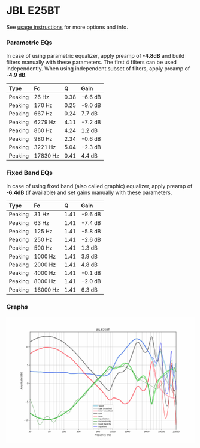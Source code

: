 # JBL E25BT
See [usage instructions](https://github.com/jaakkopasanen/AutoEq#usage) for more options and info.

### Parametric EQs
In case of using parametric equalizer, apply preamp of **-4.8dB** and build filters manually
with these parameters. The first 4 filters can be used independently.
When using independent subset of filters, apply preamp of **-4.9 dB**.

| Type    | Fc       |    Q | Gain    |
|:--------|:---------|:-----|:--------|
| Peaking | 26 Hz    | 0.38 | -6.6 dB |
| Peaking | 170 Hz   | 0.25 | -9.0 dB |
| Peaking | 667 Hz   | 0.24 | 7.7 dB  |
| Peaking | 6279 Hz  | 4.11 | -7.2 dB |
| Peaking | 860 Hz   | 4.24 | 1.2 dB  |
| Peaking | 980 Hz   | 2.34 | -0.6 dB |
| Peaking | 3221 Hz  | 5.04 | -2.3 dB |
| Peaking | 17830 Hz | 0.41 | 4.4 dB  |

### Fixed Band EQs
In case of using fixed band (also called graphic) equalizer, apply preamp of **-6.4dB**
(if available) and set gains manually with these parameters.

| Type    | Fc       |    Q | Gain    |
|:--------|:---------|:-----|:--------|
| Peaking | 31 Hz    | 1.41 | -9.6 dB |
| Peaking | 63 Hz    | 1.41 | -7.4 dB |
| Peaking | 125 Hz   | 1.41 | -5.8 dB |
| Peaking | 250 Hz   | 1.41 | -2.6 dB |
| Peaking | 500 Hz   | 1.41 | 1.3 dB  |
| Peaking | 1000 Hz  | 1.41 | 3.9 dB  |
| Peaking | 2000 Hz  | 1.41 | 4.8 dB  |
| Peaking | 4000 Hz  | 1.41 | -0.1 dB |
| Peaking | 8000 Hz  | 1.41 | -2.0 dB |
| Peaking | 16000 Hz | 1.41 | 6.3 dB  |

### Graphs
![](./JBL%20E25BT.png)